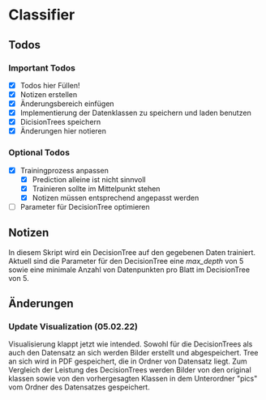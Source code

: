 # Classifier

## Todos

### Important Todos
* [x] Todos hier Füllen!
* [x] Notizen erstellen
* [x] Änderungsbereich einfügen
* [x] Implementierung der Datenklassen zu speichern und laden benutzen
* [x] DicisionTrees speichern
* [x] Änderungen hier notieren

### Optional Todos
* [x] Trainingprozess anpassen 
    * [x] Prediction alleine ist nicht sinnvoll
    * [x] Trainieren sollte im Mittelpunkt stehen
    * [x] Notizen müssen entsprechend angepasst werden
* [ ] Parameter für DecisionTree optimieren

## Notizen
In diesem Skript wird ein DecisionTree auf den gegebenen Daten trainiert. Aktuell
sind die Parameter für den DecisionTree eine _max_depth_ von 5 sowie eine minimale
Anzahl von Datenpunkten pro Blatt im DecisionTree von 5.


## Änderungen

### Update Visualization (05.02.22)

Visualisierung klappt jetzt wie intended. Sowohl für die DecisionTrees als auch
den Datensatz an sich werden Bilder erstellt und abgespeichert. Tree an sich wird
in PDF gespeichert, die in Ordner von Datensatz liegt. Zum Vergleich der Leistung
des DecisionTrees werden Bilder von den original klassen sowie von den vorhergesagten
Klassen in dem Unterordner "pics" vom Ordner des Datensatzes gespeichert.